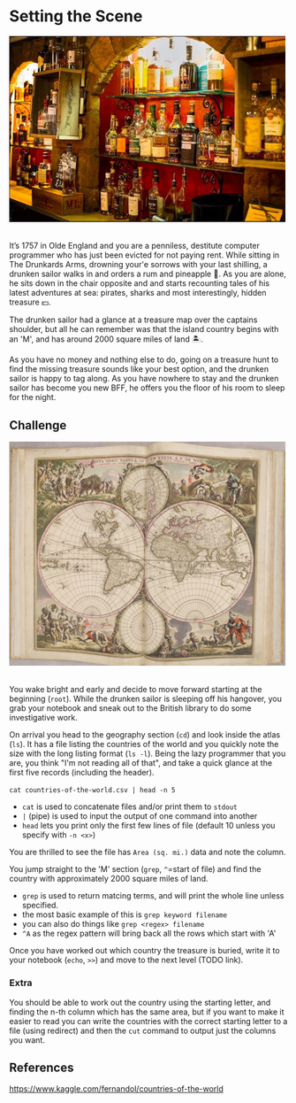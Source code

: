 
# Setting the Scene


<img src="images/old-pub-drinks.jpeg" width="500"><br/><br/>

It’s 1757 in Olde England and you are a penniless, destitute computer programmer who has just been evicted for not paying rent. While sitting in The Drunkards Arms, drowning your'e sorrows with your last shilling, a drunken sailor walks in and orders a rum and pineapple :pineapple:. As you are alone, he sits down in the chair opposite and and starts recounting tales of his latest adventures at sea: pirates, sharks and most interestingly, hidden treasure :dollar:.  

The drunken sailor had a glance at a treasure map over the captains shoulder, but all he can remember was that the island country begins with an 'M', and has around 2000 square miles of land 🏝️.

As you have no money and nothing else to do, going on a treasure hunt to find the missing treasure sounds like your best option, and the drunken sailor is happy to tag along. As you have nowhere to stay and the drunken sailor has become you new BFF, he offers you the floor of his room to sleep for the night.

## Challenge

<img src="images/atlas.jpeg" width="500"><br/><br/>

You wake bright and early and decide to move forward starting at the beginning (`root`). While the drunken sailor is sleeping off his hangover, you grab your notebook and sneak out to the British library to do some investigative work. 

On arrival you head to the geography section (`cd`) and look inside the atlas (`ls`). It has a file listing the countries of the world and you quickly note the size with the long listing format (`ls -l`). Being the lazy programmer that you are, you think "I'm not reading all of that", and take a quick glance at the first five records (including the header).

```cat countries-of-the-world.csv | head -n 5```

- `cat` is used to concatenate files and/or print them to `stdout`
- `|` (pipe) is used to input the output of one command into another
- `head` lets you print only the first few lines of file (default 10 unless you specify with `-n <x>`)

You are thrilled to see the file has `Area (sq. mi.)` data and note the column.

You jump straight to the 'M' section (`grep`, `^`=start of file) and find the country with approximately 2000 square miles of land.

- `grep` is used to return matcing terms, and will print the whole line unless specified.
- the most basic example of this is `grep keyword filename`
- you can also do things like `grep <regex> filename`
- `^A` as the regex pattern will bring back all the rows which start with 'A'


Once you have worked out which country the treasure is buried, write it to your notebook (`echo`, `>>`) and move to the next level (TODO link).

### Extra

You should be able to work out the country using the starting letter, and finding the n-th column which has the same area, but if you want to make it easier to read you can write the countries with the correct starting letter to a file (using redirect) and then the `cut` command to output just the columns you want.

## References

https://www.kaggle.com/fernandol/countries-of-the-world
